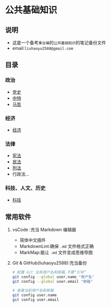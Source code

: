 # 公共基础知识

## 说明

- 这是一个备考`事业编`的`公共基础知识`的笔记备份文件
- email:`liuhaoyu2588@gmail.com`

## 目录

### 政治

- [党史](./党历.md)
- [中特](./中特.md)
- [马哲](./马哲.md)

### 经济

- [经济](./经济.md)

### 法律

- [宪法](./宪法.md)
- [民法](./民法.md)
- [刑法](./刑法.md)
- 行政法...

### 科技、人文、历史

- [科技](./科技.md)

## 常用软件

1. vsCode :充当 Markdown 编辑器
    - 简体中文插件
    - MarkdownLint:确保 `.md` 文件格式正确
    - MarkMap:能让 `.md` 文件变成思维导图
2. Git & GitHub(liuhaoyu2588):充当备份

    ```sh
    # 配置 Git 全局用户名和邮箱,不要“引号”
    git config --global user.name "用户名"
    git config --global user.email "邮箱"

    # 查看当前用户名和邮箱
    git config user.name
    git config user.email
    ```
